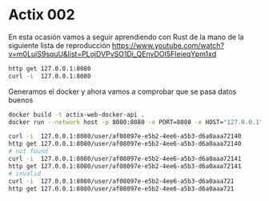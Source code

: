 # Actix 002

En esta ocasión vamos a seguir aprendiendo con Rust de la mano de la siguiente lista de reproducción https://www.youtube.com/watch?v=m0LuiS9squU&list=PLojDVPvSO1Di_QEnvDOI5FIeieqYpm1xd 

```sh
http get 127.0.0.1:8080
curl -i  127.0.0.1:8080
```

Generamos el docker y ahora vamos a comprobar que se pasa datos buenos
```sh
docker build -t actix-web-docker-api .
docker run --network host -p 8080:8080 -e PORT=8080 -e HOST="127.0.0.1" actix-web-docker-api
```

```sh
curl -i  127.0.0.1:8080/user/af08097e-e5b2-4ee6-a5b3-d6a0aaa72140
http get 127.0.0.1:8080/user/af08097e-e5b2-4ee6-a5b3-d6a0aaa72140
# not found
curl -i  127.0.0.1:8080/user/af08097e-e5b2-4ee6-a5b3-d6a0aaa72141
http get 127.0.0.1:8080/user/af08097e-e5b2-4ee6-a5b3-d6a0aaa72141
# invalid
curl -i  127.0.0.1:8080/user/af08097e-e5b2-4ee6-a5b3-d6a0aaa721
http get 127.0.0.1:8080/user/af08097e-e5b2-4ee6-a5b3-d6a0aaa721
```

